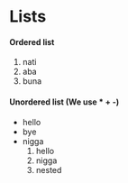 # Lists
#### Ordered list
1. nati
2. aba
4. buna

#### Unordered list (We use * + -)
* hello
* bye
* nigga
    1. hello
    3. nigga
    4. nested
